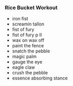 ### Rice Bucket Workout
* iron fist
* screamin tallon
* fist of fury
* fist of fury p II
* wax on wax off
* paint the fence
* snatch the pebble
* magic palm
* gauge the eye
* eagle claw
* crush the pebble
* essence absorbing stance
